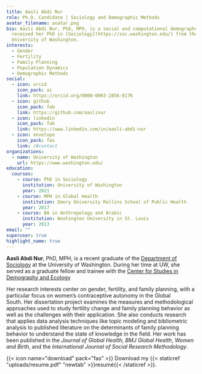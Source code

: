 ```yaml
---
title: Aasli Abdi Nur
role: Ph.D. Candidate | Sociology and Demographic Methods
avatar_filename: avatar.png
bio: Aasli Abdi Nur, PhD, MPH, is a social and computational demographer. She
  received her PhD in [Sociology](https://soc.washington.edu/) from the
  University of Washington.
interests:
  - Gender
  - Fertility
  - Family Planning
  - Population Dynamics
  - Demographic Methods
social:
  - icon: orcid
    icon_pack: ai
    link: https://orcid.org/0000-0003-2856-0176
  - icon: github
    icon_pack: fab
    link: https://github.com/aaslinur
  - icon: linkedin
    icon_pack: fab
    link: https://www.linkedin.com/in/aasli-abdi-nur
  - icon: envelope
    icon_pack: fas
    link: /#contact
organizations:
  - name: University of Washington
    url: https://www.washington.edu/
education:
  courses:
    - course: PhD in Sociology
      institution: University of Washington
      year: 2021
    - course: MPH in Global Health
      institution: Emory University Rollins School of Public Health
      year: 2017
    - course: BA in Anthropology and Arabic
      institution: Washington University in St. Louis
      year: 2013
email: ""
superuser: true
highlight_name: true
---
```

**Aasli Abdi Nur**, PhD, MPH, is a recent graduate of the [Department of Sociology](https://soc.washington.edu/) at the University of Washington. During her time at UW, she served as a graduate fellow and trainee with the [Center for Studies in Demography and Ecology](https://csde.washington.edu/)

Her research interests center on gender, fertility, and family planning, with a particular focus on women’s contraceptive autonomy in the Global South. Her dissertation project examines the measures and methodological approaches used to study fertility change and family planning behavior as well as the challenges with their application. She also conducts research that applies data analysis techniques like topic modeling and bibliometric analysis to published literature on the determinants of family planning behavior to understand the state of knowledge in the field. Her work has been published in the *Journal of Global Health*, *BMJ Global Health*, *Women and Birth*, and the *International Journal of Social Research Methodology*. 

{{< icon name="download" pack="fas" >}} Download my {{< staticref "uploads/resume.pdf" "newtab" >}}resumé{{< /staticref >}}.